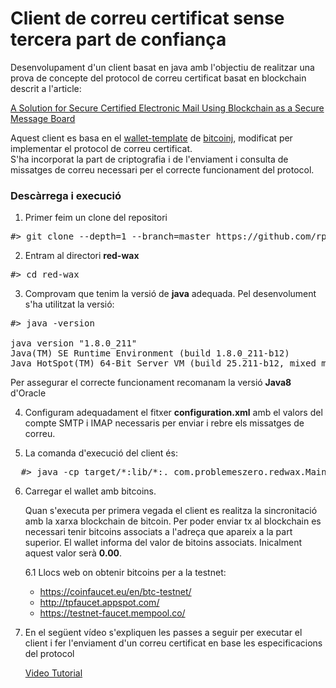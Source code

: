 # Client de correu certificat sense tercera part de confiança

Desenvolupament d'un client basat en java amb l'objectiu de realitzar una prova de concepte del protocol de correu certificat basat en blockchain descrit a l'article:

[A Solution for Secure Certified Electronic Mail Using Blockchain as a Secure Message Board](https://ieeexplore.ieee.org/stamp/stamp.jsp?tp=&arnumber=8654617)

Aquest client es basa en el [wallet-template](https://github.com/bitcoinj/wallet-template) de [bitcoinj](https://bitcoinj.github.io/), modificat per implementar el protocol de correu certificat.   
S'ha incorporat la part de criptografia i de l'enviament i consulta de missatges de correu necessari per el correcte funcionament del protocol.

### Descàrrega i execució

1. Primer feim un clone del repositori
<pre>
#> git clone --depth=1 --branch=master https://github.com/rpiza/red-wax.git
</pre>

2. Entram al directori **red-wax**
<pre>
#> cd red-wax
</pre>


3. Comprovam que tenim la versió de **java** adequada.
Pel desenvolument s'ha utilitzat la versió:
<pre>
#> java -version

java version "1.8.0_211"
Java(TM) SE Runtime Environment (build 1.8.0_211-b12)
Java HotSpot(TM) 64-Bit Server VM (build 25.211-b12, mixed mode)
</pre>
Per assegurar el correcte funcionament recomanam la versió **Java8** d'Oracle

4. Configuram adequadament el fitxer **configuration.xml** amb el valors del compte SMTP i IMAP necessaris per enviar i rebre els missatges de correu.

5. La comanda d'execució del client és:
<pre>
  #> java -cp target/*:lib/*:. com.problemeszero.redwax.Main
</pre>

6. Carregar el wallet amb bitcoins.

   Quan s'executa per primera vegada el client es realitza la sincronitació amb la xarxa blockchain de bitcoin. Per poder enviar tx al blockchain es necessari tenir bitcoins associats a l'adreça que apareix a la part superior. El wallet informa del valor de bitoins associats. Inicalment aquest valor serà **0.00**.

   6.1 Llocs web on obtenir bitcoins per a la testnet:

   - https://coinfaucet.eu/en/btc-testnet/
   - http://tpfaucet.appspot.com/
   - https://testnet-faucet.mempool.co/


7. En el següent vídeo s'expliquen les passes a seguir per executar el client i fer l'enviament d'un correu certificat en base les especificacions del protocol


   [Video Tutorial](http://htmlpreview.github.io/?https://github.com/rpiza/red-wax/blob/experiment/media/tutorial.html)
